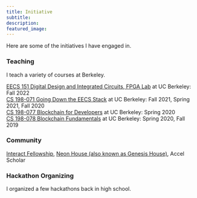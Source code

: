 ```yaml
---
title: Initiative
subtitle: 
description: 
featured_image: 
---
```



Here are some of the initiatives I have engaged in.

### Teaching
I teach a variety of courses at Berkeley.
<!-- ![](/images/-hacks.png) -->


  <p>
    <a href="https://inst.eecs.berkeley.edu/~eecs151/fa22//">EECS 151 Digital Design and Integrated Circuits, FPGA Lab</a> at UC Berkeley: Fall 2022<br />
    <a href="https://decal.best/">CS 198-071 Going Down the EECS Stack</a> at UC Berkeley: Fall 2021, Spring 2021, Fall 2020<br />
    <a href="https://blockchain.berkeley.edu/courses/spring-2020-developers-decal/">CS 198-077 Blockchain for Developers</a> at UC Berkeley: Spring 2020<br />
    <a href="https://youtu.be/FzayrHDx-Gw">CS 198-078 Blockchain Fundamentals</a> at UC Berkeley: Spring 2020, Fall 2019
  </p>


<!-- ### Academic Service -->
<!-- in the futures -->

### Community
<a href="https://joininteract.com/">Interact Fellowship</a>, <a href="https://www.theneon.house/">Neon House (also known as Genesis House)</a>, Accel Scholar   

### Hackathon Organizing

I organized a few hackathons back in high school.
<!-- ![](/images/insert-hacks.png) -->


